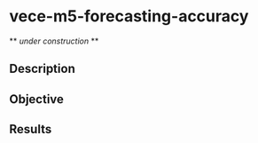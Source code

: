 # vece-m5-forecasting-accuracy

** *under construction* **
 
## Description

## Objective

## Results
